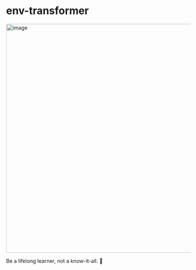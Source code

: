 # env-transformer

<img width="625" alt="image" src="https://github.com/user-attachments/assets/724d00ab-7cc7-4353-89d4-fa40512292b9" />

<!-- INSPIRATIONAL_QUOTE_START -->
Be a lifelong learner, not a know-it-all.
🐯
<!-- INSPIRATIONAL_QUOTE_END -->
